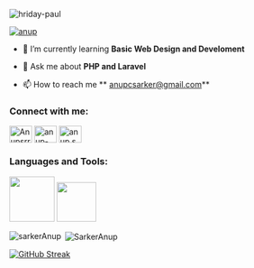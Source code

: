 
<p align="left"> <img src="https://komarev.com/ghpvc/?username=SarkerAnup&label=Profile%20views&color=0e75b6&style=flat" alt="hriday-paul" /> </p>

<p align="left"> <a href="https://x.com/Anupsrr1?t=RWWiDVNwzwZUmrxPRXCJkw&s=35" target="blank"><img src="https://img.shields.io/twitter/follow/Anup sarker?logo=twitter&style=for-the-badge" alt="anup" /></a> </p>

- 🌱 I’m currently learning **Basic Web Design and Develoment**

- 💬 Ask me about **PHP and Laravel**

- 📫 How to reach me ** anupcsarker@gmail.com**

<h3 align="left">Connect with me:</h3>
<p align="left">
<a href="https://x.com/Anupsrr1" target="blank"><img align="center" src="https://raw.githubusercontent.com/rahuldkjain/github-profile-readme-generator/master/src/images/icons/Social/twitter.svg" alt="Anupsrr1" height="30" width="40" /></a>
<a href="https://www.linkedin.com/in/anup-chandra-sarker-286a54317/" target="blank"><img align="center" src="https://raw.githubusercontent.com/rahuldkjain/github-profile-readme-generator/master/src/images/icons/Social/linked-in-alt.svg" alt="anup-chandra-sarker-286a54317 " height="30" width="40" /></a>
 <a href="https://www.facebook.com/anup.sarker.353" target="blank"><img align="center" src="https://raw.githubusercontent.com/rahuldkjain/github-profile-readme-generator/master/src/images/icons/Social/facebook.svg" alt="anup.sarker.353" height="30" width="40" /></a>
 
</p>

<h3 align="left">Languages and Tools:</h3>
<p>
  <img width="80px" src="https://img.shields.io/badge/HTML5-E34F26?style=for-the-badge&logo=html5&logoColor=white" />
  <img width="70px" src="https://img.shields.io/badge/CSS3-1572B6?style=for-the-badge&logo=css3&logoColor=white" />
</p>



<p><img align="left" src="https://github-readme-stats.vercel.app/api/top-langs?username=SarkerAnup&show_icons=true&locale=en&layout=compact" alt="sarkerAnup" /></p>

<p>&nbsp;<img align="center" src="https://github-readme-stats.vercel.app/api?username=SarkerAnup&show_icons=true&locale=en" alt="SarkerAnup" /></p>




<p><a href="https://git.io/streak-stats"><img src="https://github-readme-streak-stats.herokuapp.com?user=SarkerAnup&card_width=600" alt="GitHub Streak" /></a></p>
